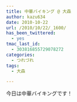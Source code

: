 ```yaml
---
title: 中華バイキング @ 大森
author: kazu634
date: 2010-10-22
url: /2010/10/22/_1600/
has_been_twittered:
  - yes
tmac_last_id:
  - 303816855729078272
categories:
  - つれづれ
tags:
  - 大森

---
```

<div class="pp_items">
<div class="pp_item">
<p>
      今日は中華バイキングです！
</p>
</div>
  
<div class="pp_item">
<img style="max-width: 100%;" src="http://static.pixelpipe.com/89b0e0a1-6f55-472f-abe3-3a58bfac80d8_b.jpg" alt="" />
</div>
  
<div class="pp_item">
<img style="max-width: 100%;" src="http://static.pixelpipe.com/9d6d3e70-07b2-4da8-b055-254ef086d122_b.jpg" alt="" />
</div>
  
<div class="pp_item">
<img style="max-width: 100%;" src="http://static.pixelpipe.com/5618b1c8-1249-4427-b103-774b021728ee_b.jpg" alt="" />
</div>
  
<div class="pp_item">
<img style="max-width: 100%;" src="http://static.pixelpipe.com/2d24d130-8c08-43cd-8b80-caaff6620235_b.jpg" alt="" />
</div>
  
<div class="pp_item">
<img style="max-width: 100%;" src="http://static.pixelpipe.com/e146d7c2-6e56-4906-ab4c-6cb6ad11884e_b.jpg" alt="" />
</div>
  
<div class="pp_item">
<img style="max-width: 100%;" src="http://static.pixelpipe.com/8d4e3163-f57d-4f7e-8f72-ae6a77f9c57e_b.jpg" alt="" />
</div>
</div>